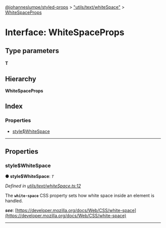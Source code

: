 [@johanneslumpe/styled-props](../README.md) > ["utils/text/whiteSpace"](../modules/_utils_text_whitespace_.md) > [WhiteSpaceProps](../interfaces/_utils_text_whitespace_.whitespaceprops.md)

# Interface: WhiteSpaceProps

## Type parameters
#### T 
## Hierarchy

**WhiteSpaceProps**

## Index

### Properties

* [style$WhiteSpace](_utils_text_whitespace_.whitespaceprops.md#style_whitespace)

---

## Properties

<a id="style_whitespace"></a>

###  style$WhiteSpace

**● style$WhiteSpace**: *`T`*

*Defined in [utils/text/whiteSpace.ts:12](https://github.com/johanneslumpe/styled-props/blob/8e709f1/src/utils/text/whiteSpace.ts#L12)*

The **`white-space`** CSS property sets how white space inside an element is handled.

*__see__*: [https://developer.mozilla.org/docs/Web/CSS/white-space](https://developer.mozilla.org/docs/Web/CSS/white-space)

___


